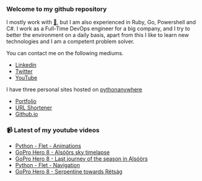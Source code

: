 ### Welcome to my github repository

I mostly work with [:snake:](https://www.python.org/), but I am also experienced in Ruby, Go, Powershell and C#. I work as a Full-Time DevOps engineer for a big company, and I try to better the environment on a daily basis, apart from this I like to learn new technologies and I am a competent problem solver.

You can contact me on the following mediums.
- [Linkedin](https://www.linkedin.com/in/r3ap3rpy)
- [Twitter](https://twitter.com/r3ap3rpy)
- [YouTube](https://www.youtube.com/channel/UC1qkMXH8d2I9DDAtBSeEHqg)

I have three personal sites hosted on [pythonanywhere](https://www.pythonanywhere.com/)
- [Portfolio](http://r3ap3rpy.pythonanywhere.com/)
- [URL Shortener](http://shortenpy.pythonanywhere.com/)
- [Github.io](https://r3ap3rpy.github.io/)

### :video_camera: Latest of my youtube videos
<!-- YOUTUBE:START -->
- [Python - Flet  - Animations](https://www.youtube.com/watch?v=GvAZD-0yzvI)
- [GoPro Hero 8  - Alsóörs sky timelapse](https://www.youtube.com/watch?v=IXEdcZ4l8Lo)
- [GoPro Hero 8 - Last journey of the season in Alsóörs](https://www.youtube.com/watch?v=_O3_lX3B4EI)
- [Python - Flet - Navigation](https://www.youtube.com/watch?v=gGnsgfN_1vE)
- [GoPro Hero 8 - Serpentine towards Rétság](https://www.youtube.com/watch?v=ur5nKXuLEm8)
<!-- YOUTUBE:END -->

